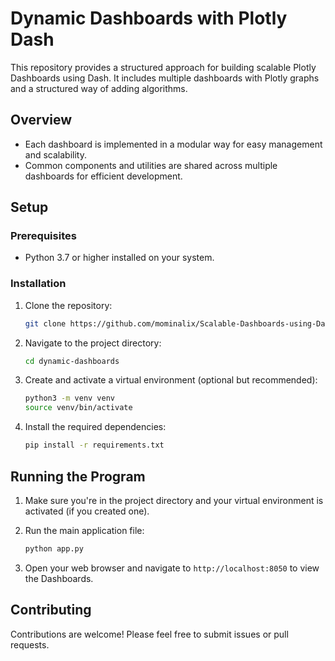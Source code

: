 
# Dynamic Dashboards with Plotly Dash

This repository provides a structured approach for building scalable Plotly Dashboards using Dash. It includes multiple dashboards with Plotly graphs and a structured way of adding algorithms.

## Overview

- Each dashboard is implemented in a modular way for easy management and scalability.
- Common components and utilities are shared across multiple dashboards for efficient development.

## Setup

### Prerequisites

- Python 3.7 or higher installed on your system.

### Installation

1. Clone the repository:

   ```bash
   git clone https://github.com/mominalix/Scalable-Dashboards-using-Dash-and-Plotly.git
   ```

2. Navigate to the project directory:

   ```bash
   cd dynamic-dashboards
   ```

3. Create and activate a virtual environment (optional but recommended):

   ```bash
   python3 -m venv venv
   source venv/bin/activate
   ```

4. Install the required dependencies:

   ```bash
   pip install -r requirements.txt
   ```

## Running the Program

1. Make sure you're in the project directory and your virtual environment is activated (if you created one).

2. Run the main application file:

   ```bash
   python app.py
   ```

3. Open your web browser and navigate to `http://localhost:8050` to view the Dashboards.

## Contributing

Contributions are welcome! Please feel free to submit issues or pull requests. 
